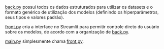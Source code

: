 [back.py](./back.py) possui todos os dados estruturados para utilizar os datasets e o formato genérico de utilização dos modelos (definindo os hiperparâmetros, seus tipos e valores padrão).

[front.py](./front.py) cria a interface no Streamlit para permitir controle direto do usuário sobre os modelos, de acordo com a organização de [back.py](./back.py).

[main.py](./main.py) simplesmente chama [front.py](./front.py).